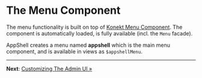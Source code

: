 # The Menu Component

The menu functionality is built on top of [Konekt Menu Component](https://github.com/artkonekt/menu).
The component is automatically loaded, is fully available (incl. the `Menu` facade).

AppShell creates a menu named **appshell** which is the main menu
component, and is available in views as `$appshellMenu`.

---

**Next**: [Customizing The Admin UI &raquo;](customize-admin-ui.md)
